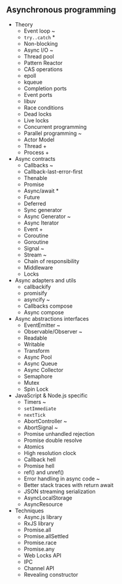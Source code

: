 ## Asynchronous programming

- Theory
  - Event loop ~
  - `try..catch` *
  - Non-blocking
  - Async I/O ~
  - Thread pool
  - Pattern Reactor
  - CAS operations
  - epoll
  - kqueue
  - Completion ports
  - Event ports
  - libuv
  - Race conditions
  - Dead locks
  - Live locks
  - Concurrent programming
  - Parallel programming ~
  - Actor Model
  - Thread +
  - Process +
- Async contracts
  - Callbacks ~
  - Callback-last-error-first
  - Thenable
  - Promise
  - Async/await *
  - Future
  - Deferred
  - Sync generator
  - Async Generator ~
  - Async Iterator
  - Event +
  - Coroutine
  - Goroutine
  - Signal ~
  - Stream ~
  - Chain of responsibility
  - Middleware
  - Locks
- Async adapters and utils
  - callbackify
  - promisify
  - asyncify ~
  - Callbacks compose
  - Async compose
- Async abstractions interfaces
  - EventEmitter ~
  - Observable/Observer ~
  - Readable
  - Writable
  - Transform
  - Async Pool
  - Async Queue
  - Async Collector
  - Semaphore
  - Mutex
  - Spin Lock
- JavaScript & Node.js specific
  - Timers ~
  - `setImmediate`
  - `nextTick`
  - AbortController ~
  - AbortSignal ~
  - Promise unhandled rejection
  - Promise double resolve
  - Atomics
  - High resolution clock
  - Callback hell
  - Promise hell
  - ref() and unref()
  - Error handling in async code ~
  - Better stack traces with return await
  - JSON streaming serialization
  - AsyncLocalStorage
  - AsyncResource
- Techniques
  - Async.js library
  - RxJS library
  - Promise.all
  - Promise.allSettled
  - Promise.race
  - Promise.any
  - Web Locks API
  - IPC
  - Channel API
  - Revealing constructor
